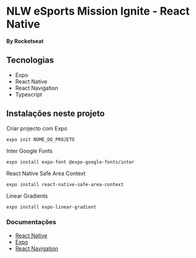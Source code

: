 # NLW eSports Mission Ignite - React Native
__By Rocketseat__

## Tecnologias
- Expo
- React Native
- React Navigation
- Typescript

## Instalações neste projeto
Criar projecto com Expo
```
expo init NOME_DO_PROJETO
```
Inter Google Fonts
```
expo install expo-font @expo-google-fonts/inter
```
React Native Safe Area Context
```
expo install react-native-safe-area-context
```
Linear Gradients
```
expo install expo-linear-gradient
```

### Documentações
- [React Native](https://reactnative.dev/docs/getting-started)
- [Expo](https://docs.expo.dev/)
- [React Navigation](https://reactnavigation.org/docs/getting-started)